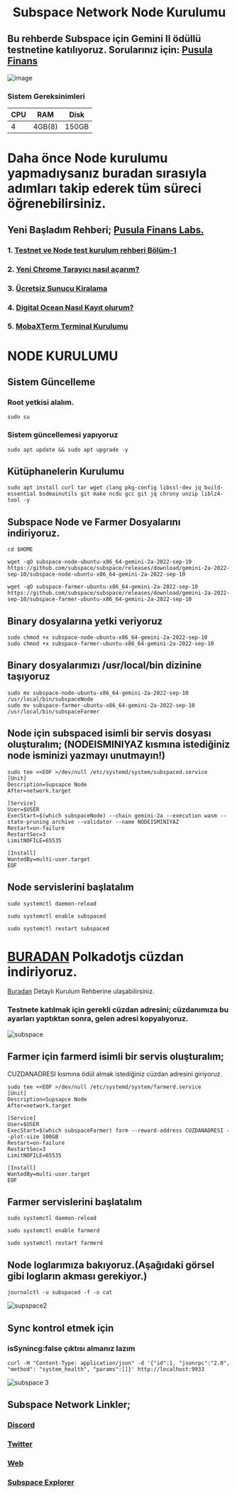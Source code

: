# <h1 align="center">Subspace Network Node Kurulumu

  ## Bu rehberde Subspace için Gemini II ödüllü testnetine katılıyoruz. Sorularınız için: [Pusula Finans](https://t.me/pusulafinans)
  
 ![image](https://user-images.githubusercontent.com/107190154/191179355-ac1b6ff1-095b-4937-8f2c-8578c0774345.gif)

### Sistem Gereksinimleri 

|CPU | RAM  | Disk  | 
|----|------|----------|
|   4| 4GB(8)  | 150GB     |
  
  
 
  # Daha önce Node kurulumu yapmadıysanız buradan sırasıyla adımları takip ederek tüm süreci öğrenebilirsiniz.
  ## Yeni Başladım Rehberi; [Pusula Finans Labs.](https://www.labs.pusulafinans.com/category/rehber/)
  ### 1. [Testnet ve Node test kurulum rehberi Bölüm-1](https://www.labs.pusulafinans.com/2022/08/23/testnet-ve-node-kurulum-rehberi/)
  ### 2. [Yeni Chrome Tarayıcı nasıl açarım?](https://www.labs.pusulafinans.com/2022/08/23/yeni-chrome-tarayici-nasil-acarim/)
  ### 3. [Ücretsiz Sunucu Kiralama](https://www.labs.pusulafinans.com/2022/08/23/nasil-ucretsiz-sunucu-kiralarim/)
  ### 4. [Digital Ocean Nasıl Kayıt olurum?](https://www.labs.pusulafinans.com/2022/08/23/digital-oceana-nasil-kayit-olabilirim/)
  ### 5. [MobaXTerm Terminal Kurulumu](https://www.labs.pusulafinans.com/2022/08/23/mobaxterm-terminal-kurulumu/)
  
  # NODE KURULUMU
  
  ## Sistem Güncelleme
  
  ### Root yetkisi alalım.
  ```
  sudo su
  ```
  
   ### Sistem güncellemesi yapıyoruz
  ```
  sudo apt update && sudo apt upgrade -y
  ```
  
  ## Kütüphanelerin Kurulumu
   ```
  sudo apt install curl tar wget clang pkg-config libssl-dev jq build-essential bsdmainutils git make ncdu gcc git jq chrony unzip liblz4-tool -y
  ```
  ## Subspace Node ve Farmer Dosyalarını indiriyoruz.
  ```
  cd $HOME
  ```
  ```
  wget -qO subspace-node-ubuntu-x86_64-gemini-2a-2022-sep-10 https://github.com/subspace/subspace/releases/download/gemini-2a-2022-sep-10/subspace-node-ubuntu-x86_64-gemini-2a-2022-sep-10
  ```
  ```
  wget -qO subspace-farmer-ubuntu-x86_64-gemini-2a-2022-sep-10 https://github.com/subspace/subspace/releases/download/gemini-2a-2022-sep-10/subspace-farmer-ubuntu-x86_64-gemini-2a-2022-sep-10
  ```
   ## Binary dosyalarına yetki veriyoruz
  ```
  sudo chmod +x subspace-node-ubuntu-x86_64-gemini-2a-2022-sep-10
  sudo chmod +x subspace-farmer-ubuntu-x86_64-gemini-2a-2022-sep-10
  ```
  
  ## Binary dosyalarımızı /usr/local/bin dizinine taşıyoruz
  ```
sudo mv subspace-node-ubuntu-x86_64-gemini-2a-2022-sep-10 /usr/local/bin/subspaceNode
sudo mv subspace-farmer-ubuntu-x86_64-gemini-2a-2022-sep-10 /usr/local/bin/subspaceFarmer
  ```  
##  Node için subspaced isimli bir servis dosyası oluşturalım; (NODEISMINIYAZ kısmına istediğiniz node isminizi yazmayı unutmayın!)
```
sudo tee <<EOF >/dev/null /etc/systemd/system/subspaced.service
[Unit]
Description=Supsapce Node
After=network.target

[Service]
User=$USER
ExecStart=$(which subspaceNode) --chain gemini-2a --execution wasm --state-pruning archive --validator --name NODEISMINIYAZ
Restart=on-failure
RestartSec=3
LimitNOFILE=65535

[Install]
WantedBy=multi-user.target
EOF
  ``` 
  
 ## Node servislerini başlatalım
  ```
  sudo systemctl daemon-reload
  ```
  ```
  sudo systemctl enable subspaced
  ```
  ```
  sudo systemctl restart subspaced
  ```
# [BURADAN](https://chrome.google.com/webstore/detail/polkadot%7Bjs%7D-extension/mopnmbcafieddcagagdcbnhejhlodfdd) Polkadotjs cüzdan indiriyoruz.

[Buradan](https://www.pusulafinans.com/polkadot-cuzdan-nasil-olusturulur/) Detaylı Kurulum Rehberine ulaşabilirsiniz.

### Testnete katılmak için gerekli cüzdan adresini; cüzdanımıza bu ayarları yaptıktan sonra, gelen adresi kopyalıyoruz.

![subspace](https://user-images.githubusercontent.com/111747226/191375431-d800f3ac-a361-4ac3-8416-518cf43cc652.png)

  ## Farmer için farmerd isimli bir servis oluşturalım;
  
  CUZDANADRESI kısmına ödül almak istediğiniz cüzdan adresini giriyoruz.

  ```
  sudo tee <<EOF >/dev/null /etc/systemd/system/farmerd.service
[Unit]
Description=Supsapce Node
After=network.target

[Service]
User=$USER
ExecStart=$(which subspaceFarmer) farm --reward-address CUZDANADRESI --plot-size 100GB
Restart=on-failure
RestartSec=3
LimitNOFILE=65535

[Install]
WantedBy=multi-user.target
EOF
  ```
 ## Farmer servislerini başlatalım
  ```
  sudo systemctl daemon-reload
  ```
  ```
  sudo systemctl enable farmerd
  ```
  ```
  sudo systemctl restart farmerd
  ```  
## Node loglarımıza bakıyoruz.(Aşağıdaki görsel gibi logların akması gerekiyor.)
  ```
 journalctl -u subspaced -f -o cat
  ```  

![supspace2](https://user-images.githubusercontent.com/111747226/191376523-09d78401-83d8-46d1-9344-924344208f73.png)
  
## Sync kontrol etmek için 
  ### isSynincg:false çıktısı almanız lazım
  ```
 curl -H "Content-Type: application/json" -d '{"id":1, "jsonrpc":"2.0", "method": "system_health", "params":[]}' http://localhost:9933
  ```   
![subspace 3](https://user-images.githubusercontent.com/111747226/191377150-74d43064-261d-4bf4-bb70-8bd8b6cf298b.png)
  
 ## Subspace Network Linkler;
  
### [Discord](https://discord.gg/hxYrA3VQ)
### [Twitter](https://twitter.com/NetworkSubspace)
### [Web](https://subspace.network/)
### [Subspace Explorer](https://telemetry.subspace.network/#list/0x43d10ffd50990380ffe6c9392145431d630ae67e89dbc9c014cac2a417759101)
 
 
